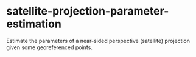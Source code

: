 satellite-projection-parameter-estimation
=========================================

Estimate the parameters of a near-sided perspective (satellite) projection given some georeferenced points.
